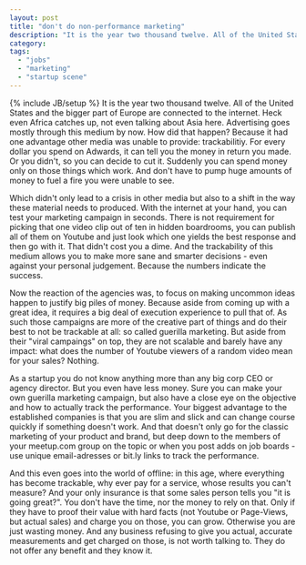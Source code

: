 ```yaml
---
layout: post
title: "don't do non-performance marketing"
description: "It is the year two thousand twelve. All of the United States and the bigger part of Europe are connected to the internet. Heck even Africa catches up, not even talking about Asia here. Advertising goes mostly through this medium by now. How did that happen? Because it had one advantage other media was unable to provide: trackabilitiy. For every dollar you spend on Adwards, it can tell you the money in return you made. Or you didn't, so you can decide to cut it. Suddenly you can spend money only on those things which work. And don't have to pump huge amounts of money to fuel a fire you were unable to see."
category: 
tags: 
  - "jobs"
  - "marketing"
  - "startup scene"
---
```

{% include JB/setup %}
It is the year two thousand twelve. All of the United States and the bigger part of Europe are connected to the internet. Heck even Africa catches up, not even talking about Asia here. Advertising goes mostly through this medium by now. How did that happen? Because it had one advantage other media was unable to provide: trackabilitiy. For every dollar you spend on Adwards, it can tell you the money in return you made. Or you didn't, so you can decide to cut it. Suddenly you can spend money only on those things which work. And don't have to pump huge amounts of money to fuel a fire you were unable to see.

Which didn't only lead to a crisis in other media but also to a shift in the way these material needs to produced. With the internet at your hand, you can test your marketing campaign in seconds. There is not requirement for picking that one video clip out of ten in hidden boardrooms, you can publish all of them on Youtube and just look which one yields the best response and then go with it. That didn't cost you a dime. And the trackability of this medium allows you to make more sane and smarter decisions - even against your personal judgement. Because the numbers indicate the success.

Now the reaction of the agencies was, to focus on making uncommon ideas happen to justify big piles of money. Because aside from coming up with a great idea, it requires a big deal of execution experience to pull that of. As such those campaigns are more of the creative part of things and do their best to not be trackable at all: so called guerilla marketing. But aside from their "viral campaings" on top, they are not scalable and barely have any impact: what does the number of Youtube viewers of a random video mean for your sales? Nothing.

As a startup you do not know anything more than any big corp CEO or agency director. But you even have less money. Sure you can make your own guerilla marketing campaign, but also have a close eye on the objective and how to actually track the performance. Your biggest advantage to the established companies is that you are slim and slick and can change course quickly if something doesn't work. And that doesn't only go for the classic marketing of your product and brand, but deep down to the members of your meetup.com group on the topic or when you post adds on job boards - use unique email-adresses or bit.ly links to track the performance.

And this even goes into the world of offline: in this age, where everything has become trackable, why ever pay for a service, whose results you can't measure? And your only insurance is that some sales person tells you "it is going great?". You don't have the time, nor the money to rely on that. Only if they have to proof their value with hard facts (not Youtube or Page-Views, but actual sales) and charge you on those, you can grow. Otherwise you are just wasting money. And any business refusing to give you actual, accurate measurements and get charged on those, is not worth talking to. They do not offer any benefit and they know it.


